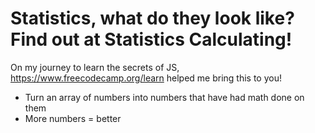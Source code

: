 # Statistics, what do they look like? Find out at Statistics Calculating!

On my journey to learn the secrets of JS, https://www.freecodecamp.org/learn helped me bring this to you!

* Turn an array of numbers into numbers that have had math done on them
* More numbers = better

